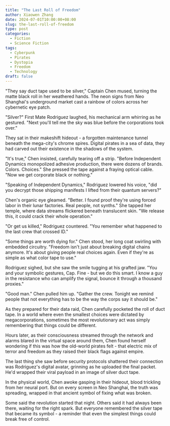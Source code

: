 ```yaml
---
title: "The Last Roll of Freedom"
author: Xiaowen Zhang
date: 2024-07-01T10:00:00+08:00
slug: the-last-roll-of-freedom
type: post
categories:
  - Fiction
  - Science Fiction
tags:
  - Cyberpunk
  - Pirates
  - Dystopia
  - Freedom
  - Technology
draft: false
---
```


"They say duct tape used to be silver," Captain Chen mused, turning the matte black roll in her weathered hands. The neon signs from Neo Shanghai's underground market cast a rainbow of colors across her cybernetic eye patch.

"Silver?" First Mate Rodriguez laughed, his mechanical arm whirring as he gestured. "Next you'll tell me the sky was blue before the corporations took over."

They sat in their makeshift hideout - a forgotten maintenance tunnel beneath the mega-city's chrome spires. Digital pirates in a sea of data, they had carved out their existence in the shadows of the system.

"It's true," Chen insisted, carefully tearing off a strip. "Before Independent Dynamics monopolized adhesive production, there were dozens of brands. Colors. Choices." She pressed the tape against a fraying optical cable. "Now we get corporate black or nothing."

"Speaking of Independent Dynamics," Rodriguez lowered his voice, "did you decrypt those shipping manifests I lifted from their quantum servers?"

Chen's organic eye gleamed. "Better. I found proof they're using forced labor in their lunar factories. Real people, not synths." She tapped her temple, where data streams flickered beneath translucent skin. "We release this, it could crack their whole operation."

"Or get us killed," Rodriguez countered. "You remember what happened to the last crew that crossed ID."

"Some things are worth dying for." Chen stood, her long coat swirling with embedded circuitry. "Freedom isn't just about breaking digital chains anymore. It's about giving people real choices again. Even if they're as simple as what color tape to use."

Rodriguez sighed, but she saw the smile tugging at his grafted jaw. "You and your symbolic gestures, Cap. Fine - but we do this smart. I know a guy in the resistance who can amplify the signal, bounce it through a thousand proxies."

"Good man." Chen pulled him up. "Gather the crew. Tonight we remind people that not everything has to be the way the corps say it should be."

As they prepared for their data raid, Chen carefully pocketed the roll of duct tape. In a world where even the smallest choices were dictated by megacorporations, sometimes the most revolutionary act was simply remembering that things could be different.

Hours later, as their consciousness streamed through the network and alarms blared in the virtual space around them, Chen found herself wondering if this was how the old-world pirates felt - that electric mix of terror and freedom as they raised their black flags against empire.

The last thing she saw before security protocols shattered their connection was Rodriguez's digital avatar, grinning as he uploaded the final packet. He'd wrapped their viral payload in an image of silver duct tape.

In the physical world, Chen awoke gasping in their hideout, blood trickling from her neural port. But on every screen in Neo Shanghai, the truth was spreading, wrapped in that ancient symbol of fixing what was broken.

Some said the revolution started that night. Others said it had always been there, waiting for the right spark. But everyone remembered the silver tape that became its symbol - a reminder that even the simplest things could break free of control.